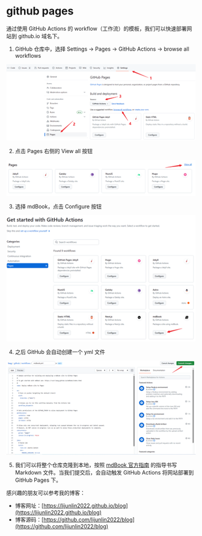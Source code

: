 # github pages

通过使用 GitHub Actions 的 workflow（工作流）的模板，我们可以快速部署网站到 github.io 域名下。

1. GitHub 仓库中，选择 Settings -> Pages -> GitHub Actions -> browse all workflows

![](./img/mdbook1.png)

2. 点击 Pages 右侧的 View all 按钮

![](./img/mdbook2.png)

3. 选择 mdBook，点击 Configure 按钮

![](./img/mdbook3.png)

4. 之后 GitHub 会自动创建一个 yml 文件

![](./img/mdbook4.png)

5. 我们可以将整个仓库克隆到本地，按照 [mdBook 官方指南](https://rust-lang.github.io/mdBook/) 的指导书写 Markdown 文件。当我们提交后，会自动触发 GitHub Actions 将网站部署到 GitHub Pages 下。

感兴趣的朋友可以参考我的博客：

- 博客网址：[https://lijunlin2022.github.io/blog](https://lijunlin2022.github.io/blog)
- 博客源码：[https://github.com/lijunlin2022/blog](https://github.com/lijunlin2022/blog)

<script
  src="https://utteranc.es/client.js"
  repo="lijunlin2022/blog-issues"
  issue-term="mdbook-github-pages"
  theme="github-light"
  crossorigin="anonymous"
  async
>
</script>